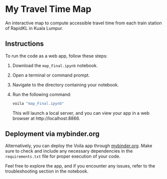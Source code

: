 # My Travel Time Map

An interactive map to compute accessible travel time from each train station of RapidKL in Kuala Lumpur.

## Instructions

To run the code as a web app, follow these steps:

1. Download the `map_Final.ipynb` notebook.

2. Open a terminal or command prompt.

3. Navigate to the directory containing your notebook.

4. Run the following command:

    ```bash
    voila "map_Final.ipynb"
    ```

    This will launch a local server, and you can view your app in a web browser at http://localhost:8866.
  
## Deployment via mybinder.org

Alternatively, you can deploy the Voila app through [mybinder.org](https://mybinder.org/). 
Make sure to check and include any necessary dependencies in the `requirements.txt` file for proper execution of your code.

Feel free to explore the app, and if you encounter any issues, refer to the troubleshooting section in the notebook.



